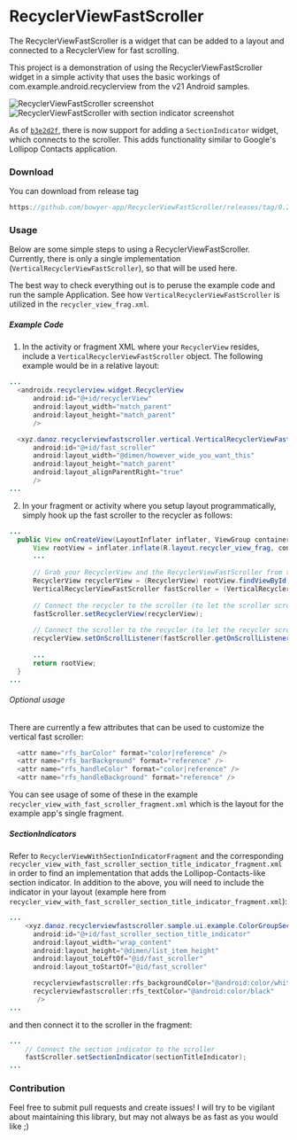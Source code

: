 RecyclerViewFastScroller
===================================

The RecyclerViewFastScroller is a widget that can be added to a layout and connected to a RecyclerView for fast scrolling.

This project is a demonstration of using the RecyclerViewFastScroller widget in a simple activity that uses the basic workings of com.example.android.recyclerview from the v21 Android samples.

![RecyclerViewFastScroller screenshot](http://i.imgur.com/IozUtucl.png)
![RecyclerViewFastScroller with section indicator screenshot](http://i.imgur.com/2zBwIlwl.png)

As of [`b3e2d2f`](https://github.com/danoz73/RecyclerViewFastScroller/commit/b3e2d2fa8284dea31fbc5f9f218199f2a187a657), there is now support for adding a `SectionIndicator` widget, which connects to the scroller. This adds functionality similar to Google's Lollipop Contacts application.

### Download

You can download from release tag
```java
https://github.com/bowyer-app/RecyclerViewFastScroller/releases/tag/0.2.0
```

### Usage

Below are some simple steps to using a RecyclerViewFastScroller. Currently, there is only a single implementation (`VerticalRecyclerViewFastScroller`), so that will be used here.

The best way to check everything out is to peruse the example code and run the sample Application. See how `VerticalRecyclerViewFastScroller` is utilized in the `recycler_view_frag.xml`.

##### Example Code

1) In the activity or fragment XML where your `RecyclerView` resides, include a `VerticalRecyclerViewFastScroller` object. The following example would be in a relative layout:

```java
...
  <androidx.recyclerview.widget.RecyclerView
      android:id="@+id/recyclerView"
      android:layout_width="match_parent"
      android:layout_height="match_parent"
      />

  <xyz.danoz.recyclerviewfastscroller.vertical.VerticalRecyclerViewFastScroller
      android:id="@+id/fast_scroller"
      android:layout_width="@dimen/however_wide_you_want_this"
      android:layout_height="match_parent"
      android:layout_alignParentRight="true"
      />
...
```

2) In your fragment or activity where you setup layout programmatically, simply hook up the fast scroller to the recycler as follows:

```java
...
  public View onCreateView(LayoutInflater inflater, ViewGroup container, Bundle savedInstanceState) {
      View rootView = inflater.inflate(R.layout.recycler_view_frag, container, false);
      ...
      
      // Grab your RecyclerView and the RecyclerViewFastScroller from the layout
      RecyclerView recyclerView = (RecyclerView) rootView.findViewById(R.id.recyclerView);
      VerticalRecyclerViewFastScroller fastScroller = (VerticalRecyclerViewFastScroller) rootView.findViewById(R.id.fast_scroller);
      
      // Connect the recycler to the scroller (to let the scroller scroll the list)
      fastScroller.setRecyclerView(recyclerView);
      
      // Connect the scroller to the recycler (to let the recycler scroll the scroller's handle)
      recyclerView.setOnScrollListener(fastScroller.getOnScrollListener());
      
      ...
      return rootView;
  }
...
```

###### Optional usage

There are currently a few attributes that can be used to customize the vertical fast scroller:

```java
  <attr name="rfs_barColor" format="color|reference" />
  <attr name="rfs_barBackground" format="reference" />
  <attr name="rfs_handleColor" format="color|reference" />
  <attr name="rfs_handleBackground" format="reference" />
```

You can see usage of some of these in the example `recycler_view_with_fast_scroller_fragment.xml` which is the layout for the example app's single fragment.

##### SectionIndicators

Refer to `RecyclerViewWithSectionIndicatorFragment` and the corresponding `recycler_view_with_fast_scroller_section_title_indicator_fragment.xml` in order to find an implementation that adds the Lollipop-Contacts-like section indicator. In addition to the above, you will need to include the indicator in your layout (example here from `recycler_view_with_fast_scroller_section_title_indicator_fragment.xml`):

```java
...
    <xyz.danoz.recyclerviewfastscroller.sample.ui.example.ColorGroupSectionTitleIndicator
      android:id="@+id/fast_scroller_section_title_indicator"
      android:layout_width="wrap_content"
      android:layout_height="@dimen/list_item_height"
      android:layout_toLeftOf="@id/fast_scroller"
      android:layout_toStartOf="@id/fast_scroller"

      recyclerviewfastscroller:rfs_backgroundColor="@android:color/white"
      recyclerviewfastscroller:rfs_textColor="@android:color/black"
       />
...
```
and then connect it to the scroller in the fragment:
```java
...
    // Connect the section indicator to the scroller
    fastScroller.setSectionIndicator(sectionTitleIndicator);
...
```

### Contribution

Feel free to submit pull requests and create issues! I will try to be vigilant about maintaining this library, but may not always be as fast as you would like ;)
